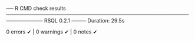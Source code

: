 ── R CMD check results ──────────────────────────────────────────────────────────── RSQL 0.2.1 ────
Duration: 29.5s

0 errors ✔ | 0 warnings ✔ | 0 notes ✔